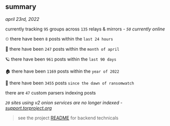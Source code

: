 
## summary
_april 23rd, 2022_

currently tracking `95` groups across `135` relays & mirrors - _`50` currently online_

⏲ there have been `8` posts within the `last 24 hours`

🦈 there have been `247` posts within the `month of april`

🪐 there have been `961` posts within the `last 90 days`

🏚 there have been `1169` posts within the `year of 2022`

🦕 there have been `3455` posts `since the dawn of ransomwatch`

there are `47` custom parsers indexing posts

_`20` sites using v2 onion services are no longer indexed - [support.torproject.org](https://support.torproject.org/onionservices/v2-deprecation/)_

> see the project [README](https://github.com/thetanz/ransomwatch#ransomwatch--) for backend technicals
